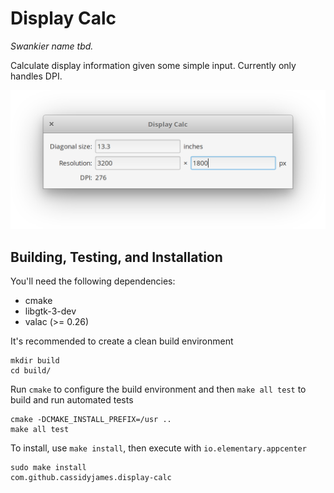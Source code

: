 # Display Calc

_Swankier name tbd._

Calculate display information given some simple input. Currently only handles DPI.

![Screenshot](data/screenshot.png?raw=true)

## Building, Testing, and Installation

You'll need the following dependencies:
* cmake
* libgtk-3-dev
* valac (>= 0.26)

It's recommended to create a clean build environment

    mkdir build
    cd build/

Run `cmake` to configure the build environment and then `make all test` to build and run automated tests

    cmake -DCMAKE_INSTALL_PREFIX=/usr ..
    make all test

To install, use `make install`, then execute with `io.elementary.appcenter`

    sudo make install
    com.github.cassidyjames.display-calc
